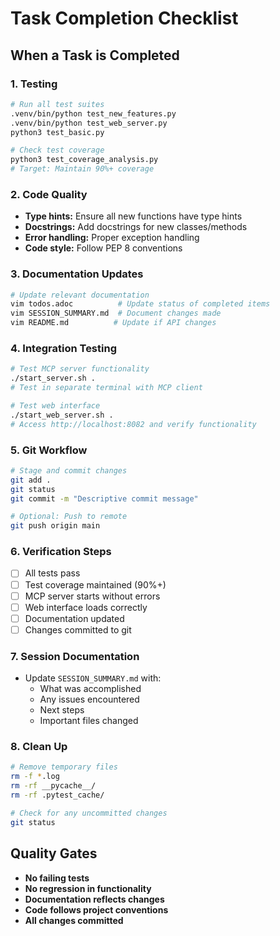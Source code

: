 # Task Completion Checklist

## When a Task is Completed

### 1. Testing
```bash
# Run all test suites
.venv/bin/python test_new_features.py
.venv/bin/python test_web_server.py
python3 test_basic.py

# Check test coverage
python3 test_coverage_analysis.py
# Target: Maintain 90%+ coverage
```

### 2. Code Quality
- **Type hints:** Ensure all new functions have type hints
- **Docstrings:** Add docstrings for new classes/methods
- **Error handling:** Proper exception handling
- **Code style:** Follow PEP 8 conventions

### 3. Documentation Updates
```bash
# Update relevant documentation
vim todos.adoc          # Update status of completed items
vim SESSION_SUMMARY.md  # Document changes made
vim README.md          # Update if API changes
```

### 4. Integration Testing
```bash
# Test MCP server functionality
./start_server.sh .
# Test in separate terminal with MCP client

# Test web interface
./start_web_server.sh .
# Access http://localhost:8082 and verify functionality
```

### 5. Git Workflow
```bash
# Stage and commit changes
git add .
git status
git commit -m "Descriptive commit message"

# Optional: Push to remote
git push origin main
```

### 6. Verification Steps
- [ ] All tests pass
- [ ] Test coverage maintained (90%+)
- [ ] MCP server starts without errors
- [ ] Web interface loads correctly
- [ ] Documentation updated
- [ ] Changes committed to git

### 7. Session Documentation
- Update `SESSION_SUMMARY.md` with:
  - What was accomplished
  - Any issues encountered
  - Next steps
  - Important files changed

### 8. Clean Up
```bash
# Remove temporary files
rm -f *.log
rm -rf __pycache__/
rm -rf .pytest_cache/

# Check for any uncommitted changes
git status
```

## Quality Gates
- **No failing tests**
- **No regression in functionality**
- **Documentation reflects changes**
- **Code follows project conventions**
- **All changes committed**